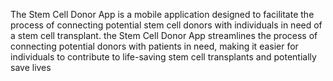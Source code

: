The Stem Cell Donor App is a mobile application designed to facilitate the process of connecting potential stem cell donors with individuals in need of a stem cell transplant.
the Stem Cell Donor App streamlines the process of connecting potential donors with patients in need, making it easier for individuals to contribute to life-saving stem cell transplants and potentially save lives
